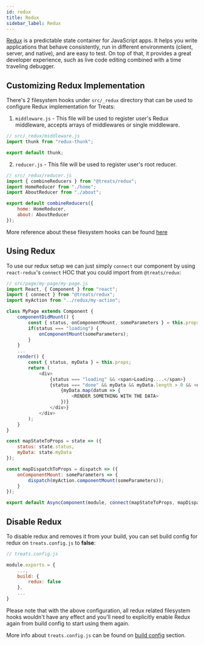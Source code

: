 ```yaml
---
id: redux
title: Redux
sidebar_label: Redux
---
```


[Redux][redux-website] is a predictable state container for JavaScript apps. It helps you write applications that behave consistently, run in different environments (client, server, and native), and are easy to test. On top of that, it provides a great developer experience, such as live code editing combined with a time traveling debugger.

## Customizing Redux Implementation
There's 2 filesystem hooks under `src/_redux` directory that can be used to configure Redux implementation for Treats:
1. `middleware.js` - This file will be used to register user's Redux middleware, accepts arrays of middlewares or single middleware.

```js
// src/_redux/middleware.js
import thunk from "redux-thunk";

export default thunk;
```

2. `reducer.js` - This file will be used to register user's root reducer.

```js
// src/_redux/reducer.js
import { combineReducers } from "@treats/redux";
import HomeReducer from "./home";
import AboutReducer from "./about";

export default combineReducers({
    home: HomeReducer,
    about: AboutReducer
});
```

More reference about these filesystem hooks can be found [here][api-reference-filesystem-hooks-redux]

## Using Redux
To use our redux setup we can just simply `connect` our component by using `react-redux`'s `connect` HOC that you could import from `@treats/redux`:

```js
// src/page/my-page/my-page.js
import React, { Component } from "react";
import { connect } from "@treats/redux";
import myAction from "../redux/my-action";

class MyPage extends Component {
    componentDidMount() {
        const { status, onComponentMount, someParameters } = this.props;
        if(status === "loading") {
            onComponentMount(someParameters);
        }
    }
    ...
    render() {
        const { status, myData } = this.props;
        return (
            <div>
                {status === "loading" && <span>Loading....</span>}
                {status === "done" && myData && myData.length > 0 && <div>
                    {myData.map(datum => {
                        <RENDER SOMETHING WITH THE DATA>
                    })}
                </div>}
            </div>
        );
    }
}

const mapStateToProps = state => ({
    status: state.status,
    myData: state.myData
});

const mapDispatchToProps = dispatch => ({
    onComponentMount: someParameters => {
        dispatch(myAction.componentMount(someParameters));
    }
});

export default AsyncComponent(module, connect(mapStateToProps, mapDispatchToProps)(MyPage));
```

## Disable Redux
To disable redux and removes it from your build, you can set build config for redux on `treats.config.js` to **false**:
```js
// treats.config.js

module.exports = {
    ...,
    build: {
        redux: false
    },
    ...
}

```

Please note that with the above configuration, all redux related filesystem hooks wouldn't have any effect and you'll need to explicitly enable Redux again from build config to start using them again.

More info about `treats.config.js` can be found on [build config][build-config] section.

[redux-website]: https://redux.js.org/
[build-config]: build-config.html
[api-reference-filesystem-hooks-redux]: ../api-reference/filesystem-hooks.html#redux-middlewarejs
